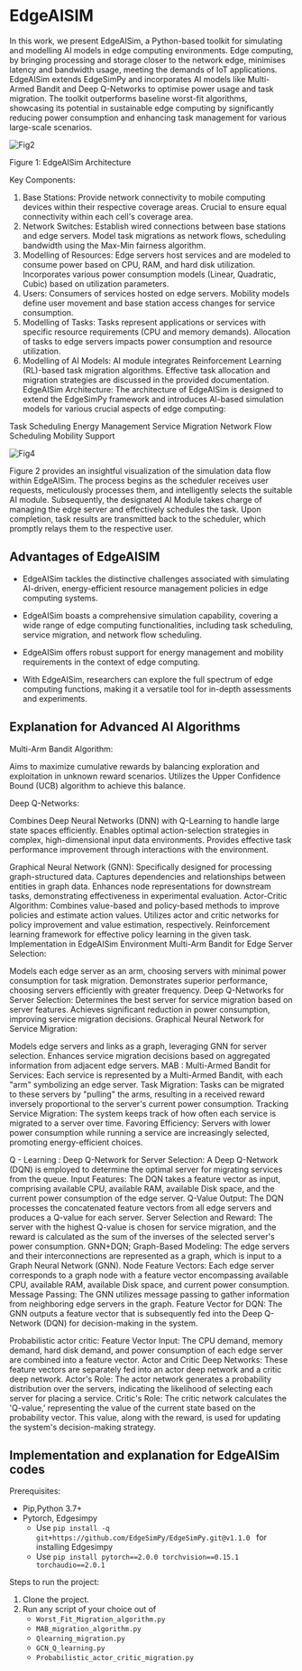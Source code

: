 # EdgeAISIM

In this work, we present EdgeAISim, a Python-based toolkit for simulating and modelling AI models in edge computing environments. Edge computing, by bringing processing and storage closer to the network edge, minimises latency and bandwidth usage, meeting the demands of IoT applications. EdgeAISim extends EdgeSimPy and incorporates AI models like Multi-Armed Bandit and Deep Q-Networks to optimise power usage and task migration. The toolkit outperforms baseline worst-fit algorithms, showcasing its potential in sustainable edge computing by significantly reducing power consumption and enhancing task management for various large-scale scenarios.


![Fig2](https://github.com/MuhammedGolec/EdgeAISIM/assets/61287653/41509cd3-cb06-437d-b3ef-c8c0642aa3e4)

Figure 1: EdgeAISim Architecture 

Key Components:
1. Base Stations:
Provide network connectivity to mobile computing devices within their respective coverage areas.
Crucial to ensure equal connectivity within each cell's coverage area.
2. Network Switches:
Establish wired connections between base stations and edge servers.
Model task migrations as network flows, scheduling bandwidth using the Max-Min fairness algorithm.
3. Modelling of Resources:
Edge servers host services and are modeled to consume power based on CPU, RAM, and hard disk utilization.
Incorporates various power consumption models (Linear, Quadratic, Cubic) based on utilization parameters.
4. Users:
Consumers of services hosted on edge servers.
Mobility models define user movement and base station access changes for service consumption.
5. Modelling of Tasks:
Tasks represent applications or services with specific resource requirements (CPU and memory demands).
Allocation of tasks to edge servers impacts power consumption and resource utilization.
6. Modelling of AI Models:
AI module integrates Reinforcement Learning (RL)-based task migration algorithms.
Effective task allocation and migration strategies are discussed in the provided documentation.
EdgeAISim Architecture:
The architecture of EdgeAISim is designed to extend the EdgeSimPy framework and introduces AI-based simulation models for various crucial aspects of edge computing:

Task Scheduling
Energy Management
Service Migration
Network Flow Scheduling
Mobility Support


![Fig4](https://github.com/MuhammedGolec/EdgeAISIM/assets/61287653/796cd491-d0f6-43b0-af0b-0fa825e93199)



Figure 2 provides an insightful visualization of the simulation data flow within EdgeAISim. The process begins as the scheduler receives user requests, meticulously processes them, and intelligently selects the suitable AI module. Subsequently, the designated AI Module takes charge of managing the edge server and effectively schedules the task. Upon completion, task results are transmitted back to the scheduler, which promptly relays them to the respective user.




## Advantages of EdgeAISIM

- EdgeAISim tackles the distinctive challenges associated with simulating AI-driven, energy-efficient resource management policies in edge computing systems.

- EdgeAISim boasts a comprehensive simulation capability, covering a wide range of edge computing functionalities, including task scheduling, service migration, and network flow scheduling.

- EdgeAISim offers robust support for energy management and mobility requirements in the context of edge computing.

- With EdgeAISim, researchers can explore the full spectrum of edge computing functions, making it a versatile tool for in-depth assessments and experiments.

## Explanation for Advanced AI Algorithms

Multi-Arm Bandit Algorithm:

Aims to maximize cumulative rewards by balancing exploration and exploitation in unknown reward scenarios.
Utilizes the Upper Confidence Bound (UCB) algorithm to achieve this balance.

Deep Q-Networks:

Combines Deep Neural Networks (DNN) with Q-Learning to handle large state spaces efficiently.
Enables optimal action-selection strategies in complex, high-dimensional input data environments.
Provides effective task performance improvement through interactions with the environment.

Graphical Neural Network (GNN):
Specifically designed for processing graph-structured data.
Captures dependencies and relationships between entities in graph data.
Enhances node representations for downstream tasks, demonstrating effectiveness in experimental evaluation.
Actor-Critic Algorithm:
Combines value-based and policy-based methods to improve policies and estimate action values.
Utilizes actor and critic networks for policy improvement and value estimation, respectively.
Reinforcement learning framework for effective policy learning in the given task.
Implementation in EdgeAISim Environment
 Multi-Arm Bandit for Edge Server Selection:

Models each edge server as an arm, choosing servers with minimal power consumption for task migration.
Demonstrates superior performance, choosing servers efficiently with greater frequency.
 Deep Q-Networks for Server Selection:
Determines the best server for service migration based on server features.
Achieves significant reduction in power consumption, improving service migration decisions.
 Graphical Neural Network for Service Migration:

Models edge servers and links as a graph, leveraging GNN for server selection.
Enhances service migration decisions based on aggregated information from adjacent edge servers.
MAB :
Multi-Armed Bandit for Services: Each service is represented by a Multi-Armed Bandit, with each "arm" symbolizing an edge server.
Task Migration: Tasks can be migrated to these servers by "pulling" the arms, resulting in a received reward inversely proportional to the server's current power consumption.
Tracking Service Migration: The system keeps track of how often each service is migrated to a server over time.
Favoring Efficiency: Servers with lower power consumption while running a service are increasingly selected, promoting energy-efficient choices.

Q - Learning :
Deep Q-Network for Server Selection: A Deep Q-Network (DQN) is employed to determine the optimal server for migrating services from the queue.
Input Features: The DQN takes a feature vector as input, comprising available CPU, available RAM, available Disk space, and the current power consumption of the edge server.
Q-Value Output: The DQN processes the concatenated feature vectors from all edge servers and produces a Q-value for each server.
Server Selection and Reward: The server with the highest Q-value is chosen for service migration, and the reward is calculated as the sum of the inverses of the selected server's power consumption.
GNN+DQN;
Graph-Based Modeling: The edge servers and their interconnections are represented as a graph, which is input to a Graph Neural Network (GNN).
Node Feature Vectors: Each edge server corresponds to a graph node with a feature vector encompassing available CPU, available RAM, available Disk space, and current power consumption.
Message Passing: The GNN utilizes message passing to gather information from neighboring edge servers in the graph.
Feature Vector for DQN: The GNN outputs a feature vector that is subsequently fed into the Deep Q-Network (DQN) for decision-making in the system.

Probabilistic actor critic:
Feature Vector Input: The CPU demand, memory demand, hard disk demand, and power consumption of each edge server are combined into a feature vector.
Actor and Critic Deep Networks: These feature vectors are separately fed into an actor deep network and a critic deep network.
Actor's Role: The actor network generates a probability distribution over the servers, indicating the likelihood of selecting each server for placing a service.
Critic's Role: The critic network calculates the 'Q-value,' representing the value of the current state based on the probability vector. This value, along with the reward, is used for updating the system's decision-making strategy.




## Implementation and explanation for EdgeAISim codes



Prerequisites:  
* Pip,Python 3.7+  
* Pytorch, Edgesimpy  
  - Use `pip install -q git+https://github.com/EdgeSimPy/EdgeSimPy.git@v1.1.0 ` for installing Edgesimpy
  - Use `pip install pytorch==2.0.0 torchvision==0.15.1 torchaudio==2.0.1`



Steps to run the project:
1. Clone the project.
2. Run any script of your choice out of  
   - ```Worst_Fit_Migration_algorithm.py```  
   - ```MAB_migration_algorithm.py```  
   - ```Qlearning_migration.py```  
   - ```GCN_Q_learning.py```  
   - ```Probabilistic_actor_critic_migration.py```  
